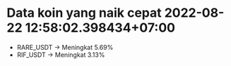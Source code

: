 # Data koin yang naik cepat 2022-08-22 12:58:02.398434+07:00

* RARE_USDT -> Meningkat 5.69%
* RIF_USDT -> Meningkat 3.13%
